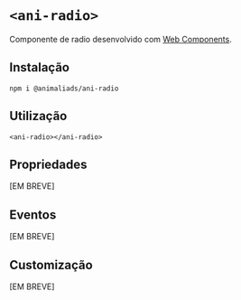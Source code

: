 # `<ani-radio>`

Componente de radio desenvolvido com [Web Components](https://developer.mozilla.org/pt-BR/docs/Web/Web_Components).

## Instalação

```
npm i @animaliads/ani-radio
```

## Utilização

```
<ani-radio></ani-radio>
```

## Propriedades

[EM BREVE]

## Eventos

[EM BREVE]

## Customização

[EM BREVE]
